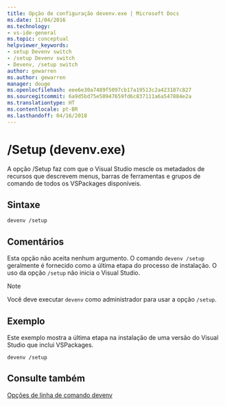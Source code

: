 ```yaml
---
title: Opção de configuração devenv.exe | Microsoft Docs
ms.date: 11/04/2016
ms.technology:
- vs-ide-general
ms.topic: conceptual
helpviewer_keywords:
- setup Devenv switch
- /setup Devenv switch
- Devenv, /setup switch
author: gewarren
ms.author: gewarren
manager: douge
ms.openlocfilehash: eee6e30a7489f5097cb17a19513c2a423187c827
ms.sourcegitcommit: 6a9d5bd75e50947659fd6c837111a6a547884e2a
ms.translationtype: HT
ms.contentlocale: pt-BR
ms.lasthandoff: 04/16/2018
---
```

# <a name="setup-devenvexe"></a>/Setup (devenv.exe)

A opção /Setup faz com que o Visual Studio mescle os metadados de recursos que descrevem menus, barras de ferramentas e grupos de comando de todos os VSPackages disponíveis.

## <a name="syntax"></a>Sintaxe

```shell
devenv /setup
```

## <a name="remarks"></a>Comentários

Esta opção não aceita nenhum argumento. O comando `devenv /setup` geralmente é fornecido como a última etapa do processo de instalação. O uso da opção `/setup` não inicia o Visual Studio.

> [!NOTE]
> Você deve executar `devenv` como administrador para usar a opção `/setup`.

## <a name="example"></a>Exemplo

Este exemplo mostra a última etapa na instalação de uma versão do Visual Studio que inclui VSPackages.

```shell
devenv /setup
```

## <a name="see-also"></a>Consulte também

[Opções de linha de comando devenv](../../ide/reference/devenv-command-line-switches.md)